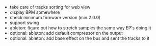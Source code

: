 - take care of tracks sorting for web view
- display BPM somewhere
- check minimum firmware version (min 2.0.0)
- support swing
- ableton: figure out how to stretch samples the same way EP's doing it
- optional: ableton: add default compressor on the output
- optional: ableton: add base effect on the bus and sent the tracks to it

